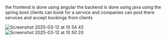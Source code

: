 the frontend is done using angular
the backend is done using java using the spring boot
clients can book for a service and companies can post there services and accept bookings from clients

![Screenshot 2025-03-12 at 10 54 42](https://github.com/user-attachments/assets/97e44aa1-4cb1-4e0a-98f5-d3a7a54227b7)
![Screenshot 2025-03-12 at 10 50 20](https://github.com/user-attachments/assets/f21665a3-bd99-4f7e-8894-eadf12e55bca)

